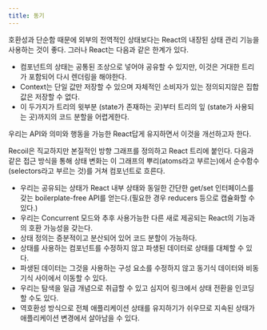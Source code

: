 ```yaml
---
title: 동기
---
```


호환성과 단순함 때문에 외부의 전역적인 상태보다는 React의 내장된 상태 관리 기능을 사용하는 것이 좋다. 그러나 React는 다음과 같은 한계가 있다.

- 컴포넌트의 상태는 공통된 조상으로 넣어야 공유할 수 있지만, 이것은 거대한 트리가 포함되어 다시 렌더링을 해야한다.
- Context는 단일 값만 저장할 수 있으며 자체적인 소비자가 있는 정의되지않은 집합 값은 저장할 수 없다.
- 이 두가지가 트리의 윗부분 (state가 존재하는 곳)부터 트리의 잎 (state가 사용되는 곳)까지의 코드 분할을 어렵게한다.

우리는 API와 의미와 행동을 가능한 React답게 유지하면서 이것을 개선하고자 한다.

Recoil은 직교하지만 본질적인 방향 그래프를 정의하고 React 트리에 붙인다. 
다음과 같은 접근 방식을 통해 상태 변화는 이 그래프의 뿌리(atoms라고 부르는)에서 순수함수(selectors라고 부르는 것)를 거쳐 컴포넌트로 흐른다.

- 우리는 공유되는 상태가 React 내부 상태와 동일한 간단한 get/set 인터페이스를 갖는 boilerplate-free API를 얻는다.(필요한 경우 reducers 등으로 캡슐화할 수 있다.)
- 우리는 Concurrent 모드와 추후 사용가능한 다른 새로 제공되는 React의 기능과의 호환 가능성을 갖는다.
- 상태 정의는 증분적이고 분산되어 있어 코드 분할이 가능하다.
- 상태를 사용하는 컴포넌트를 수정하지 않고 파생된 데이터로 상태를 대체할 수 있다.
- 파생된 데이터는 그것을 사용하는 구성 요소를 수정하지 않고 동기식 데이터와 비동기식 사이에서 이동할 수 있다.
- 우리는 탐색을 일급 개념으로 취급할 수 있고 심지어 링크에서 상태 전환을 인코딩할 수도 있다.
- 역호환성 방식으로 전체 애플리케이션 상태를 유지하기가 쉬우므로 지속된 상태가 애플리케이션 변경에서 살아남을 수 있다.
